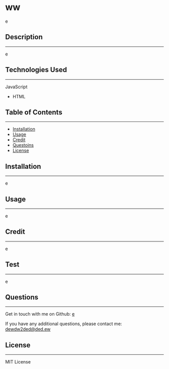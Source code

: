 

  # ww 
  e
  
  ## Description
  ---
  e
  
  ## Technologies Used
  ---
  JavaScript
  * HTML
  
  ## Table of Contents 
  ---
  
  - [Installation](#installation)
  - [Usage](#usage)
  - [Credit](#credit)
  - [Questoins](#questions)
  - [License](#license)
  
  
  ## Installation 
  ---
  
  e  
  
  ## Usage
  ---
  
  e  

  ## Credit
  ---
  
  e  
  
  ## Test
  ---
  
  e  
  
  ## Questions
  ---
  
  Get in touch with me on Github: [e](https://github.com/e)
  
  If you have any additional questions, please contact me: dewdw2ded@ded.ew
  
  ## License 
  ---
  
  MIT License  
  